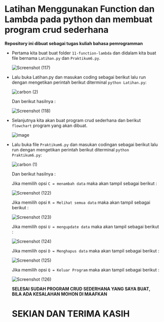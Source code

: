 # Latihan Menggunakan Function dan Lambda pada python dan membuat program crud sederhana

**Repository ini dibuat sebagai tugas kuliah bahasa pemrogramman**

- Pertama kita buat buat folder ```11-function-lambda``` dan didalam kita buat file bernama ```Latihan.py``` dan ```Praktikum6.py```.

  ![Screenshot (117)](https://user-images.githubusercontent.com/115474950/205474864-61f73cca-e805-4ad4-af97-cb5b041e43b6.png)

- Lalu buka Latihan.py dan masukan coding sebagai berikut lalu run dengan mengetikan perintah berikut diterminal ```python Latihan.py```:

  ![carbon (2)](https://user-images.githubusercontent.com/115474950/205477633-c10bb5d5-11da-410d-badf-6718488912d6.png)

  Dan berikut hasilnya :
  
  ![Screenshot (118)](https://user-images.githubusercontent.com/115474950/205474909-02a6f93d-a05f-4f81-b5b7-fe35b04c7b57.png)

- Selanjutnya kita akan buat program crud sederhana dan berikut ```flowchart``` program yang akan dibuat.

  ![image](https://user-images.githubusercontent.com/115474950/205474935-078f2978-16d2-4fa5-b28f-ff85c1ac21d7.png)

- Lalu buka file ```Praktikum6.py``` dan masukan codingan sebagai berikut lalu run dengan mengetikan perintah berikut diterminal ```python Praktikum6.py```:

  ![carbon (1)](https://user-images.githubusercontent.com/115474950/205477240-88055d75-f42e-46a3-bbb9-227ffd611db1.png)

  Dan berikut hasilnya :
  
  Jika memilih opsi ```C = menambah data``` maka akan tampil sebagai berikut :
  
  ![Screenshot (122)](https://user-images.githubusercontent.com/115474950/205477449-3df75a71-8b10-4cb0-a803-7cddc1dcef78.png)

  Jika memilih opsi ```R = Melihat semua data``` maka akan tampil sebagai berikut :
  
  ![Screenshot (123)](https://user-images.githubusercontent.com/115474950/205477479-e334c548-dd26-4308-8ff2-5baad752dda4.png)

  Jika memilih opsi ```U = mengupdate data``` maka akan tampil sebagai berikut :
  
  ![Screenshot (124)](https://user-images.githubusercontent.com/115474950/205477495-aa21f468-bd67-43c3-9498-6c8f16fa5ac4.png)

  Jika memilih opsi ```D = Menghapus data``` maka akan tampil sebagai berikut :
  
  ![Screenshot (125)](https://user-images.githubusercontent.com/115474950/205477522-b4f318c2-74a3-4abb-9721-18c86ecc773b.png)
  
  Jika memilih opsi ```Q = Keluar Program``` maka akan tampil sebagai berikut :
  
  ![Screenshot (126)](https://user-images.githubusercontent.com/115474950/205477549-f9337fd4-63fc-4e32-b715-bc6968f128c6.png)
  
  **SELESAI SUDAH PROGRAM CRUD SEDERHANA YANG SAYA BUAT, BILA ADA KESALAHAN MOHON DI MAAFKAN**
  
  # SEKIAN DAN TERIMA KASIH





